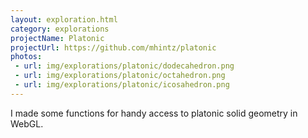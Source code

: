 ```yaml
---
layout: exploration.html
category: explorations
projectName: Platonic
projectUrl: https://github.com/mhintz/platonic
photos:
 - url: img/explorations/platonic/dodecahedron.png
 - url: img/explorations/platonic/octahedron.png
 - url: img/explorations/platonic/icosahedron.png
---
```


I made some functions for handy access to platonic solid geometry in WebGL.
